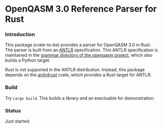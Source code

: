 # OpenQASM 3.0 Reference Parser for Rust

### Introduction

This package (crate-to-be) provides a parser for OpenQASM 3.0
in Rust. The parser is built from an [ANTLR](https://www.antlr.org/)
specification. This ANTLR specification is maintained in
the [grammar directory of the openqasm project](https://github.com/openqasm/openqasm/tree/main/source/grammar),
which also builds a Python target.

Rust is not supported in the ANTLR distribution.
Instead, this package depends on the [antlr4rust](https://github.com/rrevenantt/antlr4rust) crate, which
provides a Rust target for ANTLR.

### Build

Try `cargo build`. This builds a library and an exectuable for demonstration.

### Status

Just started.

